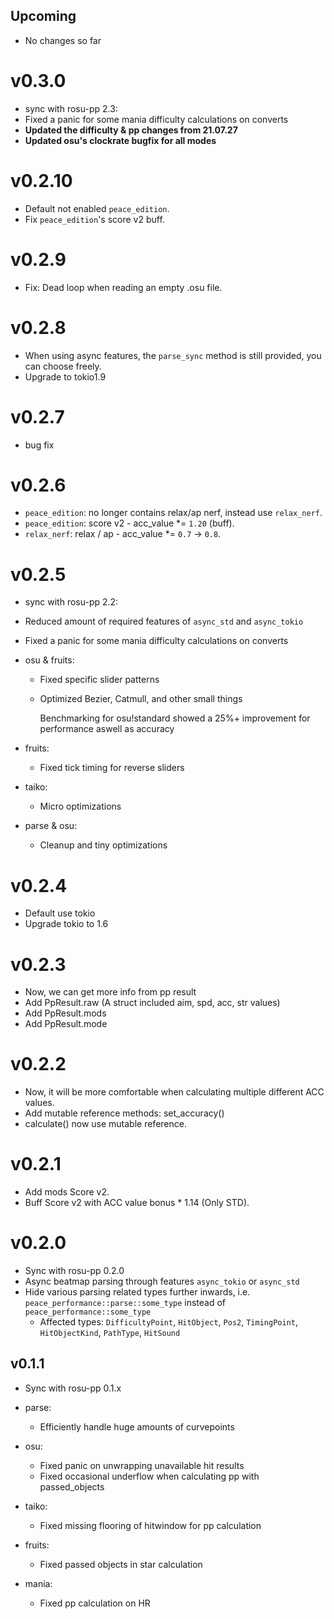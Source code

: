 ## Upcoming

- No changes so far

# v0.3.0

- sync with rosu-pp 2.3:
- Fixed a panic for some mania difficulty calculations on converts
- **Updated the difficulty & pp changes from 21.07.27**
- **Updated osu's clockrate bugfix for all modes**

# v0.2.10

- Default not enabled `peace_edition`.
- Fix `peace_edition`'s score v2 buff.

# v0.2.9

- Fix: Dead loop when reading an empty .osu file.

# v0.2.8

- When using async features, the `parse_sync` method is still provided, you can choose freely.
- Upgrade to tokio1.9

# v0.2.7

- bug fix

# v0.2.6

- `peace_edition`: no longer contains relax/ap nerf, instead use `relax_nerf`.
- `peace_edition`: score v2 - acc_value *= `1.20` (buff).
- `relax_nerf`: relax / ap - acc_value *= `0.7` -> `0.8`.

# v0.2.5

- sync with rosu-pp 2.2:
- Reduced amount of required features of `async_std` and `async_tokio`
- Fixed a panic for some mania difficulty calculations on converts
- osu & fruits:
  - Fixed specific slider patterns
  - Optimized Bezier, Catmull, and other small things

    Benchmarking for osu!standard showed a 25%+ improvement for performance aswell as accuracy

- fruits:
  - Fixed tick timing for reverse sliders

- taiko:
  - Micro optimizations

- parse & osu:
  - Cleanup and tiny optimizations

# v0.2.4

- Default use tokio
- Upgrade tokio to 1.6

# v0.2.3

- Now, we can get more info from pp result
- Add PpResult.raw (A struct included aim, spd, acc, str values)
- Add PpResult.mods
- Add PpResult.mode

# v0.2.2

- Now, it will be more comfortable when calculating multiple different ACC values.
- Add mutable reference methods: set_accuracy()
- calculate() now use mutable reference.

# v0.2.1

- Add mods Score v2.
- Buff Score v2 with ACC value bonus * 1.14 (Only STD).

# v0.2.0

- Sync with rosu-pp 0.2.0
- Async beatmap parsing through features `async_tokio` or `async_std`
- Hide various parsing related types further inwards, i.e. `peace_performance::parse::some_type` instead of `peace_performance::some_type`
  - Affected types: `DifficultyPoint`, `HitObject`, `Pos2`, `TimingPoint`, `HitObjectKind`, `PathType`, `HitSound`

## v0.1.1

- Sync with rosu-pp 0.1.x
- parse:
  - Efficiently handle huge amounts of curvepoints

- osu:
  - Fixed panic on unwrapping unavailable hit results
  - Fixed occasional underflow when calculating pp with passed_objects

- taiko:
  - Fixed missing flooring of hitwindow for pp calculation

- fruits:
  - Fixed passed objects in star calculation

- mania:
  - Fixed pp calculation on HR
